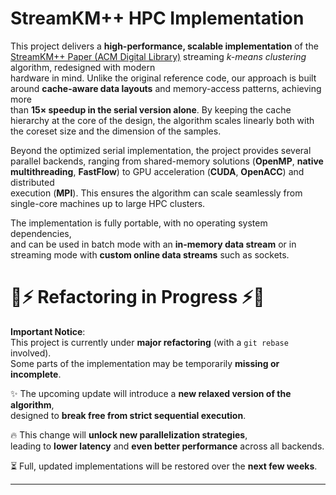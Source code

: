 # StreamKM++ HPC Implementation

This project delivers a **high-performance, scalable implementation** of the  [StreamKM++ Paper (ACM Digital Library)](https://dl.acm.org/doi/10.1145/2133803.2184450) streaming *k-means clustering* algorithm, redesigned with modern  
hardware in mind. Unlike the original reference code, our approach is built  
around **cache-aware data layouts** and memory-access patterns, achieving more  
than **15× speedup in the serial version alone**. By keeping the cache  
hierarchy at the core of the design, the algorithm scales linearly both with  
the coreset size and the dimension of the samples.

Beyond the optimized serial implementation, the project provides several  
parallel backends, ranging from shared-memory solutions (**OpenMP**, **native multithreading**, **FastFlow**) to GPU acceleration (**CUDA**, **OpenACC**) and distributed  
execution (**MPI**). This ensures the algorithm can scale seamlessly from  
single-core machines up to large HPC clusters.

The implementation is fully portable, with no operating system dependencies,  
and can be used in batch mode with an **in-memory data stream** or in  
streaming mode with **custom online data streams** such as sockets.


# 🚧⚡ Refactoring in Progress ⚡🚧

**Important Notice**:  
This project is currently under **major refactoring** (with a `git rebase` involved).  
Some parts of the implementation may be temporarily **missing or incomplete**.  

✨ The upcoming update will introduce a **new relaxed version of the algorithm**,  
designed to **break free from strict sequential execution**.  

🔥 This change will **unlock new parallelization strategies**,  
leading to **lower latency** and **even better performance** across all backends.  

⏳ Full, updated implementations will be restored over the **next few weeks**.  

---